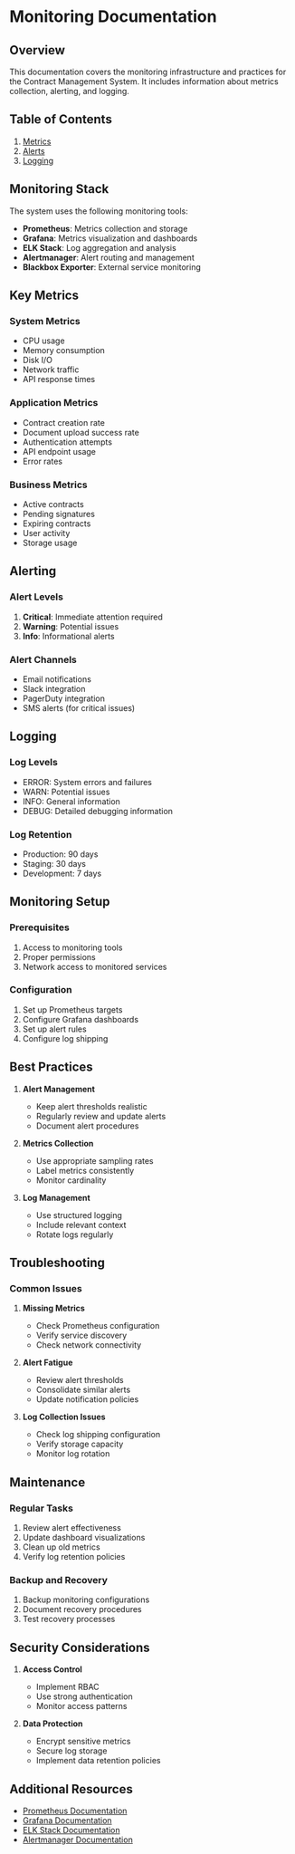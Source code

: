 # Monitoring Documentation

## Overview

This documentation covers the monitoring infrastructure and practices for the Contract Management System. It includes information about metrics collection, alerting, and logging.

## Table of Contents

1. [Metrics](metrics.md)
2. [Alerts](alerts.md)
3. [Logging](logging.md)

## Monitoring Stack

The system uses the following monitoring tools:

- **Prometheus**: Metrics collection and storage
- **Grafana**: Metrics visualization and dashboards
- **ELK Stack**: Log aggregation and analysis
- **Alertmanager**: Alert routing and management
- **Blackbox Exporter**: External service monitoring

## Key Metrics

### System Metrics
- CPU usage
- Memory consumption
- Disk I/O
- Network traffic
- API response times

### Application Metrics
- Contract creation rate
- Document upload success rate
- Authentication attempts
- API endpoint usage
- Error rates

### Business Metrics
- Active contracts
- Pending signatures
- Expiring contracts
- User activity
- Storage usage

## Alerting

### Alert Levels
1. **Critical**: Immediate attention required
2. **Warning**: Potential issues
3. **Info**: Informational alerts

### Alert Channels
- Email notifications
- Slack integration
- PagerDuty integration
- SMS alerts (for critical issues)

## Logging

### Log Levels
- ERROR: System errors and failures
- WARN: Potential issues
- INFO: General information
- DEBUG: Detailed debugging information

### Log Retention
- Production: 90 days
- Staging: 30 days
- Development: 7 days

## Monitoring Setup

### Prerequisites
1. Access to monitoring tools
2. Proper permissions
3. Network access to monitored services

### Configuration
1. Set up Prometheus targets
2. Configure Grafana dashboards
3. Set up alert rules
4. Configure log shipping

## Best Practices

1. **Alert Management**
   - Keep alert thresholds realistic
   - Regularly review and update alerts
   - Document alert procedures

2. **Metrics Collection**
   - Use appropriate sampling rates
   - Label metrics consistently
   - Monitor cardinality

3. **Log Management**
   - Use structured logging
   - Include relevant context
   - Rotate logs regularly

## Troubleshooting

### Common Issues
1. **Missing Metrics**
   - Check Prometheus configuration
   - Verify service discovery
   - Check network connectivity

2. **Alert Fatigue**
   - Review alert thresholds
   - Consolidate similar alerts
   - Update notification policies

3. **Log Collection Issues**
   - Check log shipping configuration
   - Verify storage capacity
   - Monitor log rotation

## Maintenance

### Regular Tasks
1. Review alert effectiveness
2. Update dashboard visualizations
3. Clean up old metrics
4. Verify log retention policies

### Backup and Recovery
1. Backup monitoring configurations
2. Document recovery procedures
3. Test recovery processes

## Security Considerations

1. **Access Control**
   - Implement RBAC
   - Use strong authentication
   - Monitor access patterns

2. **Data Protection**
   - Encrypt sensitive metrics
   - Secure log storage
   - Implement data retention policies

## Additional Resources

- [Prometheus Documentation](https://prometheus.io/docs/)
- [Grafana Documentation](https://grafana.com/docs/)
- [ELK Stack Documentation](https://www.elastic.co/guide/index.html)
- [Alertmanager Documentation](https://prometheus.io/docs/alerting/latest/alertmanager/) 